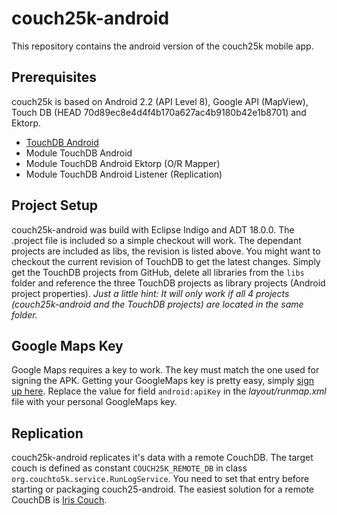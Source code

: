 # couch25k-android

This repository contains the android version of the couch25k mobile app.

## Prerequisites

couch25k is based on Android 2.2 (API Level 8), Google API (MapView), Touch DB (HEAD 70d89ec8e4d4f4b170a627ac4b9180b42e1b8701) and Ektorp.

* [TouchDB Android](https://github.com/couchbaselabs/TouchDB-Android/)
 * Module TouchDB Android
 * Module TouchDB Android Ektorp (O/R Mapper)
 * Module TouchDB Android Listener (Replication)

## Project Setup

couch25k-android was build with Eclipse Indigo and ADT 18.0.0. The .project file is included so a simple checkout will work. The dependant projects are included as libs, the revision is listed above. You might want to checkout the current revision of TouchDB to get the latest changes. Simply get the TouchDB projects from GitHub, delete all libraries from the `libs` folder and reference the three TouchDB projects as library projects (Android project properties).
*Just a little hint: It will only work if all 4 projects (couch25k-android and the TouchDB projects) are located in the same folder.*

## Google Maps Key

Google Maps requires a key to work. The key must match the one used for signing the APK. Getting your GoogleMaps key is pretty easy, simply [sign up here](https://developers.google.com/android/maps-api-signup?hl=de). Replace the value for field `android:apiKey` in the *layout/runmap.xml* file with your personal GoogleMaps key.

## Replication

couch25k-android replicates it's data with a remote CouchDB. The target couch is defined as constant `COUCH25K_REMOTE_DB` in class `org.couchto5k.service.RunLogService`. You need to set that entry before starting or packaging couch25-android. The easiest solution for a remote CouchDB is [Iris Couch](http://www.iriscouch.com/).